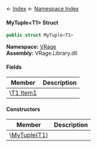 ← [Index](Api-Index) ← [Namespace Index](Namespace-Index)

#### MyTuple&lt;T1&gt; Struct

```csharp
public struct MyTuple<T1>
```

**Namespace:** [VRage](VRage)  
**Assembly:** VRage.Library.dll

#### Fields

|Member|Description|
|---|---|
|\\[T1 Item1](VRage.MyTuple`1.Item1)||

#### Constructors

|Member|Description|
|---|---|
|\\[MyTuple(T1)](VRage.MyTuple`1..ctor)||

